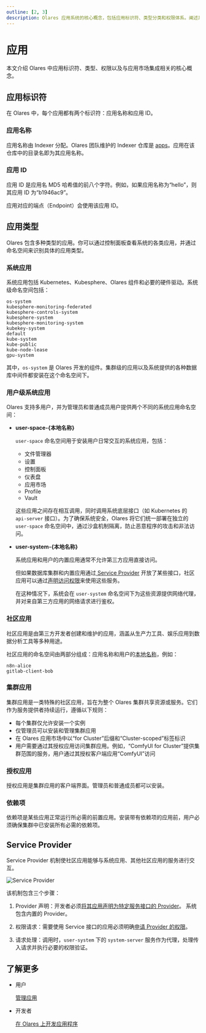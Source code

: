 ```yaml
---
outline: [2, 3]
description: Olares 应用系统的核心概念，包括应用标识符、类型分类和权限体系。阐述系统应用、社区应用和集群范围应用的特性及依赖关系。
---
```


# 应用

本文介绍 Olares 中应用标识符、类型、权限以及与应用市场集成相关的核心概念。

## 应用标识符

在 Olares 中，每个应用都有两个标识符：应用名称和应用 ID。

### 应用名称

应用名称由 Indexer 分配。Olares 团队维护的 Indexer 仓库是 [apps](https://github.com/beclab/apps)。应用在该仓库中的目录名即为其应用名称。

### 应用 ID

应用 ID 是应用名 MD5 哈希值的前八个字符。例如，如果应用名称为“hello”，则其应用 ID 为“b1946ac9”。

应用对应的端点（Endpoint）会使用该应用 ID。

## 应用类型

Olares 包含多种类型的应用。你可以通过控制面板查看系统的各类应用，并通过命名空间来识别具体的应用类型。

### 系统应用

系统应用包括 Kubernetes、Kubesphere、Olares 组件和必要的硬件驱动。系统级命名空间包括：

```
os-system
kubesphere-monitoring-federated
kubesphere-controls-system
kubesphere-system
kubesphere-monitoring-system
kubekey-system
default
kube-system
kube-public
kube-node-lease
gpu-system
```
其中，`os-system` 是 Olares 开发的组件。集群级的应用以及系统提供的各种数据库中间件都安装在这个命名空间下。

### 用户级系统应用

Olares 支持多用户，并为管理员和普通成员用户提供两个不同的系统应用命名空间：

- **user-space-{本地名称}**

  `user-space` 命名空间用于安装用户日常交互的系统应用，包括：
    - 文件管理器
    - 设置
    - 控制面板
    - 仪表盘
    - 应用市场
    - Profile 
    - Vault

  这些应用之间存在相互调用，同时调用系统底层接口（如 Kubernetes 的 `api-server` 接口）。为了确保系统安全，Olares 将它们统一部署在独立的 `user-space` 命名空间中，通过沙盒机制隔离，防止恶意程序的攻击和非法访问。

- **user-system-{本地名称}**

  系统应用和用户的内置应用通常不允许第三方应用直接访问。

  但如果数据库集群和内置应用通过[ Service Provider](../../developer/develop/advanced/provider.md) 开放了某些接口，社区应用可以通过[声明访问权限](../../developer/develop/package/manifest.md#sysdata)来使用这些服务。

  在这种情况下，系统会在 `user-system` 命名空间下为这些资源提供网络代理，并对来自第三方应用的网络请求进行鉴权。

### 社区应用

社区应用是由第三方开发者创建和维护的应用，涵盖从生产力工具、娱乐应用到数据分析工具等多种用途。

社区应用的命名空间由两部分组成：应用名称和用户的[本地名称](olares-id.md#olares-id-的组成)，例如：

```
n8n-alice
gitlab-client-bob
```

### 集群应用

集群应用是一类特殊的社区应用，旨在为整个 Olares 集群共享资源或服务。它们作为服务提供者持续运行，遵循以下规则：

- 每个集群仅允许安装一个实例
- 仅管理员可以安装和管理集群应用
- 在 Olares 应用市场中以“for Cluster”后缀和“Cluster-scoped”标签标识
- 用户需要通过其授权应用访问集群应用。例如，“ComfyUI for Cluster”提供集群范围的服务，用户通过其授权客户端应用“ComfyUI”访问

### 授权应用
授权应用是集群应用的客户端界面。管理员和普通成员都可以安装。

### 依赖项
依赖项是某些应用正常运行所必需的前置应用。安装带有依赖项的应用前，用户必须确保集群中已安装所有必需的依赖项。

## Service Provider

Service Provider 机制使社区应用能够与系统应用、其他社区应用的服务进行交互。

![Service Provider](/images/overview/olares/image3.jpeg)

该机制包含三个步骤：

1. Provider 声明：开发者必须[将其应用声明为特定服务接口的 Provider](../../developer/develop/advanced/provider#申明-Provider)。
   系统包含内置的 Provider。

2. 权限请求：需要使用 Service 接口的应用必须明确[申请 Provider 的权限](../../developer/develop/advanced/provider#申请-Provider-的访问权限)。

3. 请求处理：调用时，`user-system` 下的 `system-server` 服务作为代理，处理传入请求并执行必要的权限验证。

## 了解更多

- 用户

  [管理应用](../tasks/install-uninstall-update.md)<br>

- 开发者

  [在 Olares 上开发应用程序](../../developer/develop/index.md)<br>

